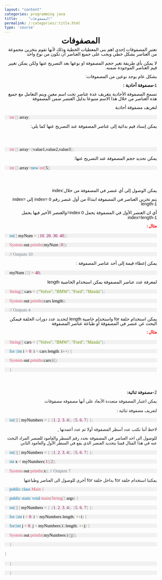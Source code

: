 ```yaml
---
layout: "content"
categories: programming java
title:     "المصفوفات"
permalink: /:categories/:title.html
type: 'course'
---
```


<p dir="rtl" align="center" style="margin-bottom: 0.11in; line-height: 108%">
<font face="Arial"><span lang="ar-SA"><font color="#0d0d0d"><font size="5" style="font-size: 20pt"><span lang="ar-SY"><b>المصفوفات
</b></span></font></font></span></font>
</p>
<p dir="rtl" align="right" style="margin-bottom: 0.11in; line-height: 108%">
<font face="Arial"><span lang="ar-SA"><font color="#0d0d0d"><font size="3" style="font-size: 11pt"><span lang="ar-SY">تعتبر
المصفوفات إحدى اهم بنى المعطيات الخطية
وذلك لأنها تقوم بتخزين مجموعة من العناصر
بشكل خطي ويجب على جميع العناصر أن تكون
من نوع واحد </span></font></font></span></font>
</p>

<p dir="rtl" align="right" style="margin-bottom: 0.11in; line-height: 108%">
<font face="Arial"><span lang="ar-SA"><font color="#0d0d0d"><font size="3" style="font-size: 11pt"><span lang="ar-SY">لا
يمكن بأي طريقة تغير حجم المصفوفة او
نوعها بعد التصريح عنها ولكن يمكن تغيير
قيم العناصر الموجودة ضمنه. </span></font></font></span></font></p>

<p dir="rtl" align="right" style="margin-bottom: 0.11in; line-height: 108%">
<font face="Arial"><span lang="ar-SA"><font color="#0d0d0d"><font size="3" style="font-size: 11pt"><span lang="ar-SY"> بشكل عام يوجد نوعين من المصفوفات: </span></font></font></span></font></p>

<p dir="rtl" align="right" style="margin-bottom: 0.11in; line-height: 108%">
<font color="#0d0d0d"><font face="Arial, serif"><font size="3" style="font-size: 11pt">1</font></font></font><font color="#0d0d0d"><font face="Arial, serif"><font size="3" style="font-size: 11pt"><b>-</b></font></font><font face="Arial"><span lang="ar-SA"><font size="3" style="font-size: 11pt"><span lang="ar-SY"><b>مصفوفة
أحادية </b></span></font></span></font><font face="Arial, serif"><font size="3" style="font-size: 11pt"><b>:
</b></font></font></font>
</p>
<p dir="rtl" align="right" style="margin-bottom: 0.11in; line-height: 108%">
<font face="Arial"><span lang="ar-SA"><font color="#0d0d0d"><font size="3" style="font-size: 11pt"><span lang="ar-SY">تسمح
المصفوفة الأحادية بتعريف عدة عناصر تحت
اسم معين ويتم التعامل مع جميع هذه العناصر
من خلال هذا الاسم متبوعا بدليل العنصر
ضمن المصفوفة</span></font></font></span></font></p>
<p dir="rtl" align="right" style="margin-bottom: 0.11in; line-height: 108%">
<font face="Arial"><span lang="ar-SA"><font color="#0d0d0d"><font size="3" style="font-size: 11pt"><span lang="ar-SY">لتعريف
مصفوفة أحادية</span></font></font><font color="#000000"><span style="background: #e7e9eb"><font size="4" style="font-size: 14pt"><span lang="ar-SY"><b>
</b></span></font></span></font></span></font>
</p>

<div class="code-box">
<p style="margin-top: 0.17in; margin-bottom: 0.17in; border-top: none; border-bottom: none; border-right: none; padding-top: 0in; padding-bottom: 0in; padding-left: 0.17in; padding-right: 0in; line-height: 100%; background: #f1f1f1">
<font face="Courier New, serif"><font size="2" style="font-size: 10pt"><font color="#dd4a68"><font face="Consolas, serif"><font size="3" style="font-size: 11pt">int</font></font></font><font color="#999999"><font face="Consolas, serif"><font size="3" style="font-size: 11pt">
[] </font></font></font><font face="Courier New, serif"><font size="2" style="font-size: 10pt"><font color="#000000"><font face="Consolas, serif"><font size="3" style="font-size: 11pt">array</font></font></font></font></font><font color="#999999"><font face="Consolas, serif"><font size="3" style="font-size: 11pt">;</font></font></font></font></font></p>
</div>

<p dir="rtl" align="right" style="margin-bottom: 0.11in; line-height: 108%">
<font face="Arial"><span lang="ar-SA"><font color="#0d0d0d"><font size="3" style="font-size: 11pt"><span lang="ar-SY"> يمكن إسناد قيم بدائية إلى عناصر المصفوفة عند التصريح عنها كما يلي: </span></font></font></span></font></p>

<p dir="rtl" align="right" style="margin-bottom: 0.11in; line-height: 108%">
<br/>
<br/>
</p>

<div class="code-box">
<p style="margin-top: 0.17in; margin-bottom: 0.17in; border-top: none; border-bottom: none; border-right: none; padding-top: 0in; padding-bottom: 0in; padding-left: 0.17in; padding-right: 0in; line-height: 100%; background: #f1f1f1">
<font face="Courier New, serif"><font size="2" style="font-size: 10pt"><font color="#dd4a68"><font face="Consolas, serif"><font size="3" style="font-size: 11pt">int</font></font></font><font color="#999999"><font face="Consolas, serif"><font size="3" style="font-size: 11pt">
[] </font></font></font><font face="Courier New, serif"><font size="2" style="font-size: 10pt"><font color="#000000"><font face="Consolas, serif"><font size="3" style="font-size: 11pt">array</font></font></font></font></font><font color="#999999"><font face="Consolas, serif"><font size="3" style="font-size: 11pt">={</font></font></font><font color="#000000"><font face="Consolas, serif"><font size="3" style="font-size: 11pt">value1,value2,value3</font></font></font><font color="#999999"><font face="Consolas, serif"><font size="3" style="font-size: 11pt">};</font></font></font></font></font></p>
</div>

<p dir="rtl" align="right" style="margin-bottom: 0.11in; line-height: 108%">
<font face="Arial"><span lang="ar-SA"><font color="#0d0d0d"><font size="3" style="font-size: 11pt"><span lang="ar-SY"> يمكن تحديد حجم المصفوفة عند التصريح عنها: </span></font></font></span></font></p>

<div class="code-box">
<p style="margin-top: 0.17in; margin-bottom: 0.17in; border-top: none; border-bottom: none; border-right: none; padding-top: 0in; padding-bottom: 0in; padding-left: 0.17in; padding-right: 0in; line-height: 100%; background: #f1f1f1">
<font face="Courier New, serif"><font size="2" style="font-size: 10pt"><font color="#dd4a68"><font face="Consolas, serif"><font size="3" style="font-size: 11pt">int</font></font></font><font color="#999999"><font face="Consolas, serif"><font size="3" style="font-size: 11pt">
[] </font></font></font><font face="Courier New, serif"><font size="2" style="font-size: 10pt"><font color="#000000"><font face="Consolas, serif"><font size="3" style="font-size: 11pt">array</font></font></font></font></font><font color="#999999"><font face="Consolas, serif"><font size="3" style="font-size: 11pt">=</font></font></font><font color="#0077aa"><font face="Consolas, serif"><font size="3" style="font-size: 11pt">new</font></font></font><font color="#999999"><font face="Consolas, serif"><font size="3" style="font-size: 11pt">
</font></font></font><font color="#dd4a68"><font face="Consolas, serif"><font size="3" style="font-size: 11pt">int</font></font></font><font color="#999999"><font face="Consolas, serif"><font size="3" style="font-size: 11pt">[</font></font></font><font color="#000000"><font face="Consolas, serif"><font size="3" style="font-size: 11pt">5</font></font></font><font color="#999999"><font face="Consolas, serif"><font size="3" style="font-size: 11pt">];</font></font></font></font></font></p>
</div>

<p dir="rtl" align="right" style="margin-bottom: 0.11in; line-height: 108%">
<br/>
<br/>
</p>

<p dir="rtl" align="right" style="margin-bottom: 0.11in; line-height: 108%">
<font face="Arial"><span lang="ar-SA"><font color="#0d0d0d"><font size="3" style="font-size: 11pt"><span lang="ar-SY">يمكن
الوصول إلى أي عنصر في المصفوفة من خلال</span></font></font><font color="#000000"><span style="background: #e7e9eb"><font size="3" style="font-size: 11pt"><span lang="ar-SY">
</span></font></span></font></span></font><font color="#0d0d0d"><font face="Arial, serif"><font size="3" style="font-size: 11pt">index</font></font></font></p>

<p dir="rtl" align="right" style="margin-bottom: 0.11in; line-height: 108%">
<font face="Arial"><span lang="ar-SA"><font color="#0d0d0d"><font size="3" style="font-size: 11pt"><span lang="ar-SY"> يتم تخزين العناصر في المصفوفة ابتداءً من أول عنصر رقم index= 0 إلى index= length-1 </span></font></font></span></font></p>

<p dir="rtl" align="right" style="margin-bottom: 0.11in; line-height: 108%">
<font face="Arial"><span lang="ar-SA"><font color="#0d0d0d"><font size="3" style="font-size: 11pt"><span lang="ar-SY"> أي ان العنصر الأول في المصفوفة يحمل 0  index=والعنصر الأخير فيها يحمل index=length-1 </span></font></font></span></font></p>

<p dir="rtl" align="right" style="margin-bottom: 0.11in; line-height: 108%">
<font face="Courier New"><font color="#ff0000"><font size="3" style="font-size: 11pt"><b> مثال:
</b></font></font></font></p>

<div class="code-box">
<p style="margin-top: 0.17in; margin-bottom: 0.17in; border-top: none; border-bottom: none; border-right: none; padding-top: 0in; padding-bottom: 0in; padding-left: 0.17in; padding-right: 0in; line-height: 100%; background: #f1f1f1">
<font face="Courier New, serif"><font size="2" style="font-size: 10pt"><font color="#0077aa"><font face="Consolas, serif"><font size="3" style="font-size: 11pt">int</font></font></font><font color="#999999"><font face="Consolas, serif"><font size="3" style="font-size: 11pt">[]</font></font></font><font face="Courier New, serif"><font size="2" style="font-size: 10pt"><font color="#000000"><font face="Consolas, serif"><font size="3" style="font-size: 11pt">
myNum </font></font></font></font></font><font color="#9a6e3a"><font face="Consolas, serif"><font size="3" style="font-size: 11pt">=</font></font></font><font face="Courier New, serif"><font size="2" style="font-size: 10pt"><font color="#000000"><font face="Consolas, serif"><font size="3" style="font-size: 11pt">
</font></font></font></font></font><font color="#999999"><font face="Consolas, serif"><font size="3" style="font-size: 11pt">{</font></font></font><font color="#990055"><font face="Consolas, serif"><font size="3" style="font-size: 11pt">10</font></font></font><font color="#999999"><font face="Consolas, serif"><font size="3" style="font-size: 11pt">,</font></font></font><font face="Courier New, serif"><font size="2" style="font-size: 10pt"><font color="#000000"><font face="Consolas, serif"><font size="3" style="font-size: 11pt">
</font></font></font></font></font><font color="#990055"><font face="Consolas, serif"><font size="3" style="font-size: 11pt">20</font></font></font><font color="#999999"><font face="Consolas, serif"><font size="3" style="font-size: 11pt">,</font></font></font><font face="Courier New, serif"><font size="2" style="font-size: 10pt"><font color="#000000"><font face="Consolas, serif"><font size="3" style="font-size: 11pt">
</font></font></font></font></font><font color="#990055"><font face="Consolas, serif"><font size="3" style="font-size: 11pt">30</font></font></font><font color="#999999"><font face="Consolas, serif"><font size="3" style="font-size: 11pt">,</font></font></font><font face="Courier New, serif"><font size="2" style="font-size: 10pt"><font color="#000000"><font face="Consolas, serif"><font size="3" style="font-size: 11pt">
</font></font></font></font></font><font color="#990055"><font face="Consolas, serif"><font size="3" style="font-size: 11pt">40</font></font></font><font color="#999999"><font face="Consolas, serif"><font size="3" style="font-size: 11pt">};</font></font></font></font></font></p>
<p style="margin-top: 0.17in; margin-bottom: 0.17in; border-top: none; border-bottom: none; border-right: none; padding-top: 0in; padding-bottom: 0in; padding-left: 0.17in; padding-right: 0in; line-height: 100%; background: #f1f1f1">
<font face="Courier New, serif"><font size="2" style="font-size: 10pt"><font color="#dd4a68"><font face="Consolas, serif"><font size="3" style="font-size: 11pt">System</font></font></font><font color="#999999"><font face="Consolas, serif"><font size="3" style="font-size: 11pt">.</font></font></font><font face="Courier New, serif"><font size="2" style="font-size: 10pt"><font color="#000000"><font face="Consolas, serif"><font size="3" style="font-size: 11pt">out</font></font></font></font></font><font color="#999999"><font face="Consolas, serif"><font size="3" style="font-size: 11pt">.</font></font></font><font color="#dd4a68"><font face="Consolas, serif"><font size="3" style="font-size: 11pt">println</font></font></font><font color="#999999"><font face="Consolas, serif"><font size="3" style="font-size: 11pt">(</font></font></font><font face="Courier New, serif"><font size="2" style="font-size: 10pt"><font color="#000000"><font face="Consolas, serif"><font size="3" style="font-size: 11pt">myNum
</font></font></font></font></font><font color="#999999"><font face="Consolas, serif"><font size="3" style="font-size: 11pt">[</font></font></font><font color="#990055"><font face="Consolas, serif"><font size="3" style="font-size: 11pt">0</font></font></font><font color="#999999"><font face="Consolas, serif"><font size="3" style="font-size: 11pt">]);</font></font></font></font></font></p>
<p style="margin-top: 0.17in; margin-bottom: 0.17in; border-top: none; border-bottom: none; border-right: none; padding-top: 0in; padding-bottom: 0in; padding-left: 0.17in; padding-right: 0in; line-height: 100%; background: #f1f1f1">
<font face="Courier New, serif"><font size="2" style="font-size: 10pt"><font color="#708090"><font face="Consolas, serif"><font size="3" style="font-size: 11pt">//
Outputs 10</font></font></font></font></font></p>
</div>

<p dir="rtl" align="right" style="margin-bottom: 0.11in; line-height: 108%">
<font face="Arial"><span lang="ar-SA"><font color="#0d0d0d"><font size="3" style="font-size: 11pt"><span lang="ar-SY"> يمكن إعطاء قيمة إلى أحد عناصر المصفوفة : </span></font></font></span></font></p>

<div class="code-box">
<p style="margin-top: 0.17in; margin-bottom: 0.17in; border-top: none; border-bottom: none; border-right: none; padding-top: 0in; padding-bottom: 0in; padding-left: 0.17in; padding-right: 0in; line-height: 100%; background: #f1f1f1">
<font color="#000000"> <font face="Courier New, serif"><font size="2" style="font-size: 10pt"><font face="Courier New, serif"><font size="2" style="font-size: 10pt"><font face="Consolas, serif"><font size="3" style="font-size: 11pt">myNum
</font></font></font></font></font><font color="#999999"><font face="Consolas, serif"><font size="3" style="font-size: 11pt">[2]</font></font></font><font face="Courier New, serif"><font size="2" style="font-size: 10pt"><font color="#000000"><font face="Consolas, serif"><font size="3" style="font-size: 11pt">
</font></font></font></font></font><font color="#9a6e3a"><font face="Consolas, serif"><font size="3" style="font-size: 11pt">=</font></font></font><font face="Courier New, serif"><font size="2" style="font-size: 10pt"><font color="#000000"><font face="Consolas, serif"><font size="3" style="font-size: 11pt">
 </font></font></font></font></font><font color="#990055"><font face="Consolas, serif"><font size="3" style="font-size: 11pt">40;</font></font></font></font></font></p>
 </div>

<p dir="rtl" align="right" style="margin-bottom: 0.11in; line-height: 108%">
<font face="Arial"><span lang="ar-SA"><font color="#0d0d0d"><font size="3" style="font-size: 11pt"><span lang="ar-SY"> لمعرفة عدد عناصر المصفوفة يمكن استخدام الخاصية length </span></font></font></span></font></p>

<div class="code-box">
<p style="margin-top: 0.17in; margin-bottom: 0.17in; border-top: none; border-bottom: none; border-right: none; padding-top: 0in; padding-bottom: 0in; padding-left: 0.17in; padding-right: 0in; line-height: 100%; background: #f1f1f1">
<font face="Courier New, serif"><font size="2" style="font-size: 10pt"><font color="#dd4a68"><font face="Consolas, serif"><font size="3" style="font-size: 11pt">String</font></font></font><font color="#999999"><font face="Consolas, serif"><font size="3" style="font-size: 11pt">[]</font></font></font><font face="Courier New, serif"><font size="2" style="font-size: 10pt"><font color="#000000"><font face="Consolas, serif"><font size="3" style="font-size: 11pt">
cars </font></font></font></font></font><font color="#9a6e3a"><font face="Consolas, serif"><font size="3" style="font-size: 11pt">=</font></font></font><font face="Courier New, serif"><font size="2" style="font-size: 10pt"><font color="#000000"><font face="Consolas, serif"><font size="3" style="font-size: 11pt">
</font></font></font></font></font><font color="#999999"><font face="Consolas, serif"><font size="3" style="font-size: 11pt">{</font></font></font><font color="#669900"><font face="Consolas, serif"><font size="3" style="font-size: 11pt">&quot;Volvo&quot;</font></font></font><font color="#999999"><font face="Consolas, serif"><font size="3" style="font-size: 11pt">,</font></font></font><font face="Courier New, serif"><font size="2" style="font-size: 10pt"><font color="#000000"><font face="Consolas, serif"><font size="3" style="font-size: 11pt">
</font></font></font></font></font><font color="#669900"><font face="Consolas, serif"><font size="3" style="font-size: 11pt">&quot;BMW&quot;</font></font></font><font color="#999999"><font face="Consolas, serif"><font size="3" style="font-size: 11pt">,</font></font></font><font face="Courier New, serif"><font size="2" style="font-size: 10pt"><font color="#000000"><font face="Consolas, serif"><font size="3" style="font-size: 11pt">
</font></font></font></font></font><font color="#669900"><font face="Consolas, serif"><font size="3" style="font-size: 11pt">&quot;Ford&quot;</font></font></font><font color="#999999"><font face="Consolas, serif"><font size="3" style="font-size: 11pt">,</font></font></font><font face="Courier New, serif"><font size="2" style="font-size: 10pt"><font color="#000000"><font face="Consolas, serif"><font size="3" style="font-size: 11pt">
</font></font></font></font></font><font color="#669900"><font face="Consolas, serif"><font size="3" style="font-size: 11pt">&quot;Mazda&quot;</font></font></font><font color="#999999"><font face="Consolas, serif"><font size="3" style="font-size: 11pt">};</font></font></font></font></font></p>
<p style="margin-top: 0.17in; margin-bottom: 0.17in; border-top: none; border-bottom: none; border-right: none; padding-top: 0in; padding-bottom: 0in; padding-left: 0.17in; padding-right: 0in; line-height: 100%; background: #f1f1f1">
<font face="Courier New, serif"><font size="2" style="font-size: 10pt"><font color="#dd4a68"><font face="Consolas, serif"><font size="3" style="font-size: 11pt">System</font></font></font><font color="#999999"><font face="Consolas, serif"><font size="3" style="font-size: 11pt">.</font></font></font><font face="Courier New, serif"><font size="2" style="font-size: 10pt"><font color="#000000"><font face="Consolas, serif"><font size="3" style="font-size: 11pt">out</font></font></font></font></font><font color="#999999"><font face="Consolas, serif"><font size="3" style="font-size: 11pt">.</font></font></font><font color="#dd4a68"><font face="Consolas, serif"><font size="3" style="font-size: 11pt">println</font></font></font><font color="#999999"><font face="Consolas, serif"><font size="3" style="font-size: 11pt">(</font></font></font><font face="Courier New, serif"><font size="2" style="font-size: 10pt"><font color="#000000"><font face="Consolas, serif"><font size="3" style="font-size: 11pt">cars</font></font></font></font></font><font color="#999999"><font face="Consolas, serif"><font size="3" style="font-size: 11pt">.</font></font></font><font face="Courier New, serif"><font size="2" style="font-size: 10pt"><font color="#000000"><font face="Consolas, serif"><font size="3" style="font-size: 11pt">length</font></font></font></font></font><font color="#999999"><font face="Consolas, serif"><font size="3" style="font-size: 11pt">);</font></font></font></font></font></p>
<p style="margin-top: 0.17in; margin-bottom: 0.17in; border-top: none; border-bottom: none; border-right: none; padding-top: 0in; padding-bottom: 0in; padding-left: 0.17in; padding-right: 0in; line-height: 100%; background: #f1f1f1">
<font face="Courier New, serif"><font size="2" style="font-size: 10pt"><font color="#708090"><font face="Consolas, serif"><font size="3" style="font-size: 11pt">//
Outputs 4</font></font></font></font></font></p>
</div>

<p dir="rtl" align="right" style="margin-bottom: 0.11in; line-height: 108%">
<font face="Arial"><span lang="ar-SA"><font color="#0d0d0d"><font size="3" style="font-size: 11pt"><span lang="ar-SY"> يمكن استخدام حلقة for  واستخدام خاصية length لتحديد عدد دورات الحلقة فيمكن البحث عن عنصر في المصفوفة أو طباعة عناصر المصفوفة  </span></font></font></span></font></p>

<p dir="rtl" align="right" style="margin-bottom: 0.11in; line-height: 108%">
<font face="Courier New"><font color="#ff0000"><font size="3" style="font-size: 11pt"><b> مثال:
</b></font></font></font></p>

<div class="code-box">
<p style="margin-top: 0.17in; margin-bottom: 0.17in; border-top: none; border-bottom: none; border-right: none; padding-top: 0in; padding-bottom: 0in; padding-left: 0.17in; padding-right: 0in; line-height: 100%; background: #f1f1f1">
<font color="#dd4a68"><font face="Consolas, serif"><font size="3" style="font-size: 11pt">String</font></font></font><font color="#999999"><font face="Consolas, serif"><font size="3" style="font-size: 11pt">[]</font></font></font><font color="#000000"><font face="Consolas, serif"><font size="3" style="font-size: 11pt">
cars </font></font></font><font color="#9a6e3a"><font face="Consolas, serif"><font size="3" style="font-size: 11pt">=</font></font></font><font color="#000000"><font face="Consolas, serif"><font size="3" style="font-size: 11pt">
</font></font></font><font color="#999999"><font face="Consolas, serif"><font size="3" style="font-size: 11pt">{</font></font></font><font color="#669900"><font face="Consolas, serif"><font size="3" style="font-size: 11pt">&quot;Volvo&quot;</font></font></font><font color="#999999"><font face="Consolas, serif"><font size="3" style="font-size: 11pt">,</font></font></font><font color="#000000"><font face="Consolas, serif"><font size="3" style="font-size: 11pt">
</font></font></font><font color="#669900"><font face="Consolas, serif"><font size="3" style="font-size: 11pt">&quot;BMW&quot;</font></font></font><font color="#999999"><font face="Consolas, serif"><font size="3" style="font-size: 11pt">,</font></font></font><font color="#000000"><font face="Consolas, serif"><font size="3" style="font-size: 11pt">
</font></font></font><font color="#669900"><font face="Consolas, serif"><font size="3" style="font-size: 11pt">&quot;Ford&quot;</font></font></font><font color="#999999"><font face="Consolas, serif"><font size="3" style="font-size: 11pt">,</font></font></font><font color="#000000"><font face="Consolas, serif"><font size="3" style="font-size: 11pt">
</font></font></font><font color="#669900"><font face="Consolas, serif"><font size="3" style="font-size: 11pt">&quot;Mazda&quot;</font></font></font><font color="#999999"><font face="Consolas, serif"><font size="3" style="font-size: 11pt">};</font></font></font></p>
<p style="margin-top: 0.17in; margin-bottom: 0.17in; border-top: none; border-bottom: none; border-right: none; padding-top: 0in; padding-bottom: 0in; padding-left: 0.17in; padding-right: 0in; line-height: 100%; background: #f1f1f1">
<font color="#0077aa"><font face="Consolas, serif"><font size="3" style="font-size: 11pt">for</font></font></font><font color="#000000"><font face="Consolas, serif"><font size="3" style="font-size: 11pt">
</font></font></font><font color="#999999"><font face="Consolas, serif"><font size="3" style="font-size: 11pt">(</font></font></font><font color="#0077aa"><font face="Consolas, serif"><font size="3" style="font-size: 11pt">int</font></font></font><font color="#000000"><font face="Consolas, serif"><font size="3" style="font-size: 11pt">
i </font></font></font><font color="#9a6e3a"><font face="Consolas, serif"><font size="3" style="font-size: 11pt">=</font></font></font><font color="#000000"><font face="Consolas, serif"><font size="3" style="font-size: 11pt">
</font></font></font><font color="#990055"><font face="Consolas, serif"><font size="3" style="font-size: 11pt">0</font></font></font><font color="#999999"><font face="Consolas, serif"><font size="3" style="font-size: 11pt">;</font></font></font><font color="#000000"><font face="Consolas, serif"><font size="3" style="font-size: 11pt">
i </font></font></font><font color="#9a6e3a"><font face="Consolas, serif"><font size="3" style="font-size: 11pt">&lt;</font></font></font><font color="#000000"><font face="Consolas, serif"><font size="3" style="font-size: 11pt">
cars</font></font></font><font color="#999999"><font face="Consolas, serif"><font size="3" style="font-size: 11pt">.</font></font></font><font color="#000000"><font face="Consolas, serif"><font size="3" style="font-size: 11pt">length</font></font></font><font color="#999999"><font face="Consolas, serif"><font size="3" style="font-size: 11pt">;</font></font></font><font color="#000000"><font face="Consolas, serif"><font size="3" style="font-size: 11pt">
i</font></font></font><font color="#9a6e3a"><font face="Consolas, serif"><font size="3" style="font-size: 11pt">++</font></font></font><font color="#999999"><font face="Consolas, serif"><font size="3" style="font-size: 11pt">)</font></font></font><font color="#000000"><font face="Consolas, serif"><font size="3" style="font-size: 11pt">
</font></font></font><font color="#999999"><font face="Consolas, serif"><font size="3" style="font-size: 11pt">{</font></font></font></p>
<p style="margin-top: 0.17in; margin-bottom: 0.17in; border-top: none; border-bottom: none; border-right: none; padding-top: 0in; padding-bottom: 0in; padding-left: 0.17in; padding-right: 0in; line-height: 100%; background: #f1f1f1">
<font color="#000000">  </font><font color="#dd4a68"><font face="Consolas, serif"><font size="3" style="font-size: 11pt">System</font></font></font><font color="#999999"><font face="Consolas, serif"><font size="3" style="font-size: 11pt">.</font></font></font><font color="#000000"><font face="Consolas, serif"><font size="3" style="font-size: 11pt">out</font></font></font><font color="#999999"><font face="Consolas, serif"><font size="3" style="font-size: 11pt">.</font></font></font><font color="#dd4a68"><font face="Consolas, serif"><font size="3" style="font-size: 11pt">println</font></font></font><font color="#999999"><font face="Consolas, serif"><font size="3" style="font-size: 11pt">(</font></font></font><font color="#000000"><font face="Consolas, serif"><font size="3" style="font-size: 11pt">cars</font></font></font><font color="#999999"><font face="Consolas, serif"><font size="3" style="font-size: 11pt">[</font></font></font><font color="#000000"><font face="Consolas, serif"><font size="3" style="font-size: 11pt">i</font></font></font><font color="#999999"><font face="Consolas, serif"><font size="3" style="font-size: 11pt">]);</font></font></font></p>
<p style="margin-top: 0.17in; margin-bottom: 0.17in; border-top: none; border-bottom: none; border-right: none; padding-top: 0in; padding-bottom: 0in; padding-left: 0.17in; padding-right: 0in; line-height: 100%; background: #f1f1f1">
<font color="#999999"><font face="Consolas, serif"><font size="3" style="font-size: 11pt">}</font></font></font></p>
</div>

<p dir="rtl" align="right" style="margin-bottom: 0.11in; line-height: 108%">
<br/>
<br/>
</p>

<p dir="rtl" align="right" style="margin-bottom: 0.11in; line-height: 108%">
2<b>-</b><font face="Arial"><span lang="ar-SA"><b>مصفوفة
ثنائية</b></span></font><b>:</b> 
</p>
<p dir="rtl" align="right" style="margin-bottom: 0.11in; line-height: 108%">
<font face="Arial"><span lang="ar-SA">يمكن اعتبار المصفوفة
متعددة الأبعاد على أنها مصفوفة مصفوفات
</span></font>
</p>
<p dir="rtl" align="right" style="margin-bottom: 0.11in; line-height: 108%">
<font face="Arial"><span lang="ar-SA"><span lang="ar-SY">لتعريف
مصفوفة ثنائية </span></span></font>:</p>


<div class="code-box">
<p style="margin-top: 0.17in; margin-bottom: 0.17in; border-top: none; border-bottom: none; border-right: none; padding-top: 0in; padding-bottom: 0in; padding-left: 0.17in; padding-right: 0in; line-height: 100%; background: #f1f1f1">
<font color="#0077aa"><font face="Consolas, serif"><font size="3" style="font-size: 11pt">int</font></font></font><font color="#999999"><font face="Consolas, serif"><font size="3" style="font-size: 11pt">[][]</font></font></font><font color="#000000"><font face="Consolas, serif"><font size="3" style="font-size: 11pt">
myNumbers </font></font></font><font color="#9a6e3a"><font face="Consolas, serif"><font size="3" style="font-size: 11pt">=</font></font></font><font color="#000000"><font face="Consolas, serif"><font size="3" style="font-size: 11pt">
</font></font></font><font color="#999999"><font face="Consolas, serif"><font size="3" style="font-size: 11pt">{</font></font></font><font color="#000000"><font face="Consolas, serif"><font size="3" style="font-size: 11pt">
</font></font></font><font color="#999999"><font face="Consolas, serif"><font size="3" style="font-size: 11pt">{</font></font></font><font color="#990055"><font face="Consolas, serif"><font size="3" style="font-size: 11pt">1</font></font></font><font color="#999999"><font face="Consolas, serif"><font size="3" style="font-size: 11pt">,</font></font></font><font color="#000000"><font face="Consolas, serif"><font size="3" style="font-size: 11pt">
</font></font></font><font color="#990055"><font face="Consolas, serif"><font size="3" style="font-size: 11pt">2</font></font></font><font color="#999999"><font face="Consolas, serif"><font size="3" style="font-size: 11pt">,</font></font></font><font color="#000000"><font face="Consolas, serif"><font size="3" style="font-size: 11pt">
</font></font></font><font color="#990055"><font face="Consolas, serif"><font size="3" style="font-size: 11pt">3</font></font></font><font color="#999999"><font face="Consolas, serif"><font size="3" style="font-size: 11pt">,</font></font></font><font color="#000000"><font face="Consolas, serif"><font size="3" style="font-size: 11pt">
</font></font></font><font color="#990055"><font face="Consolas, serif"><font size="3" style="font-size: 11pt">4</font></font></font><font color="#999999"><font face="Consolas, serif"><font size="3" style="font-size: 11pt">},</font></font></font><font color="#000000"><font face="Consolas, serif"><font size="3" style="font-size: 11pt">
</font></font></font><font color="#999999"><font face="Consolas, serif"><font size="3" style="font-size: 11pt">{</font></font></font><font color="#990055"><font face="Consolas, serif"><font size="3" style="font-size: 11pt">5</font></font></font><font color="#999999"><font face="Consolas, serif"><font size="3" style="font-size: 11pt">,</font></font></font><font color="#000000"><font face="Consolas, serif"><font size="3" style="font-size: 11pt">
</font></font></font><font color="#990055"><font face="Consolas, serif"><font size="3" style="font-size: 11pt">6</font></font></font><font color="#999999"><font face="Consolas, serif"><font size="3" style="font-size: 11pt">,</font></font></font><font color="#000000"><font face="Consolas, serif"><font size="3" style="font-size: 11pt">
</font></font></font><font color="#990055"><font face="Consolas, serif"><font size="3" style="font-size: 11pt">7</font></font></font><font color="#999999"><font face="Consolas, serif"><font size="3" style="font-size: 11pt">}</font></font></font><font color="#000000"><font face="Consolas, serif"><font size="3" style="font-size: 11pt">
</font></font></font><font color="#999999"><font face="Consolas, serif"><font size="3" style="font-size: 11pt">};</font></font></font></p>
</div>

<p dir="rtl" align="right" style="margin-bottom: 0.11in; line-height: 108%">
<font face="Arial"><span lang="ar-SA"><span lang="ar-SY">لاحظ
أننا نكتب عدد أسطر المصفوفة أولا ثم عدد
أعمدتها </span></span></font>,</p>
<p dir="rtl" align="right" style="margin-bottom: 0.11in; line-height: 108%">
<font face="Arial"><span lang="ar-SA"><span lang="ar-SY">للوصول
الى احد العناصر في المصفوفة نحدد رقم
السطر والعامود للعنصر المراد البحث عنه
في هذا المثال قمنا بتحديد  العنصر الذي
يقع في السطر الأول والعامود الثاني</span></span></font></p>


<div class="code-box">
<p style="margin-top: 0.17in; margin-bottom: 0.17in; border-top: none; border-bottom: none; border-right: none; padding-top: 0in; padding-bottom: 0in; padding-left: 0.17in; padding-right: 0in; line-height: 100%; background: #f1f1f1">
<font color="#0077aa"><font face="Consolas, serif"><font size="3" style="font-size: 11pt">int</font></font></font><font color="#999999"><font face="Consolas, serif"><font size="3" style="font-size: 11pt">[][]</font></font></font><font color="#000000"><font face="Consolas, serif"><font size="3" style="font-size: 11pt">
myNumbers </font></font></font><font color="#9a6e3a"><font face="Consolas, serif"><font size="3" style="font-size: 11pt">=</font></font></font><font color="#000000"><font face="Consolas, serif"><font size="3" style="font-size: 11pt">
</font></font></font><font color="#999999"><font face="Consolas, serif"><font size="3" style="font-size: 11pt">{</font></font></font><font color="#000000"><font face="Consolas, serif"><font size="3" style="font-size: 11pt">
</font></font></font><font color="#999999"><font face="Consolas, serif"><font size="3" style="font-size: 11pt">{</font></font></font><font color="#990055"><font face="Consolas, serif"><font size="3" style="font-size: 11pt">1</font></font></font><font color="#999999"><font face="Consolas, serif"><font size="3" style="font-size: 11pt">,</font></font></font><font color="#000000"><font face="Consolas, serif"><font size="3" style="font-size: 11pt">
</font></font></font><font color="#990055"><font face="Consolas, serif"><font size="3" style="font-size: 11pt">2</font></font></font><font color="#999999"><font face="Consolas, serif"><font size="3" style="font-size: 11pt">,</font></font></font><font color="#000000"><font face="Consolas, serif"><font size="3" style="font-size: 11pt">
</font></font></font><font color="#990055"><font face="Consolas, serif"><font size="3" style="font-size: 11pt">3</font></font></font><font color="#999999"><font face="Consolas, serif"><font size="3" style="font-size: 11pt">,</font></font></font><font color="#000000"><font face="Consolas, serif"><font size="3" style="font-size: 11pt">
</font></font></font><font color="#990055"><font face="Consolas, serif"><font size="3" style="font-size: 11pt">4</font></font></font><font color="#999999"><font face="Consolas, serif"><font size="3" style="font-size: 11pt">},</font></font></font><font color="#000000"><font face="Consolas, serif"><font size="3" style="font-size: 11pt">
</font></font></font><font color="#999999"><font face="Consolas, serif"><font size="3" style="font-size: 11pt">{</font></font></font><font color="#990055"><font face="Consolas, serif"><font size="3" style="font-size: 11pt">5</font></font></font><font color="#999999"><font face="Consolas, serif"><font size="3" style="font-size: 11pt">,</font></font></font><font color="#000000"><font face="Consolas, serif"><font size="3" style="font-size: 11pt">
</font></font></font><font color="#990055"><font face="Consolas, serif"><font size="3" style="font-size: 11pt">6</font></font></font><font color="#999999"><font face="Consolas, serif"><font size="3" style="font-size: 11pt">,</font></font></font><font color="#000000"><font face="Consolas, serif"><font size="3" style="font-size: 11pt">
</font></font></font><font color="#990055"><font face="Consolas, serif"><font size="3" style="font-size: 11pt">7</font></font></font><font color="#999999"><font face="Consolas, serif"><font size="3" style="font-size: 11pt">}</font></font></font><font color="#000000"><font face="Consolas, serif"><font size="3" style="font-size: 11pt">
</font></font></font><font color="#999999"><font face="Consolas, serif"><font size="3" style="font-size: 11pt">};</font></font></font></p>
<p style="margin-top: 0.17in; margin-bottom: 0.17in; border-top: none; border-bottom: none; border-right: none; padding-top: 0in; padding-bottom: 0in; padding-left: 0.17in; padding-right: 0in; line-height: 100%; background: #f1f1f1">
<font color="#0077aa"><font face="Consolas, serif"><font size="3" style="font-size: 11pt">int</font></font></font><font color="#000000"><font face="Consolas, serif"><font size="3" style="font-size: 11pt">
x </font></font></font><font color="#9a6e3a"><font face="Consolas, serif"><font size="3" style="font-size: 11pt">=</font></font></font><font color="#000000"><font face="Consolas, serif"><font size="3" style="font-size: 11pt">
myNumbers</font></font></font><font color="#999999"><font face="Consolas, serif"><font size="3" style="font-size: 11pt">[</font></font></font><font color="#990055"><font face="Consolas, serif"><font size="3" style="font-size: 11pt">1</font></font></font><font color="#999999"><font face="Consolas, serif"><font size="3" style="font-size: 11pt">][</font></font></font><font color="#990055"><font face="Consolas, serif"><font size="3" style="font-size: 11pt">2</font></font></font><font color="#999999"><font face="Consolas, serif"><font size="3" style="font-size: 11pt">];</font></font></font></p>
<p style="margin-top: 0.17in; margin-bottom: 0.17in; border-top: none; border-bottom: none; border-right: none; padding-top: 0in; padding-bottom: 0in; padding-left: 0.17in; padding-right: 0in; line-height: 100%; background: #f1f1f1">
<font color="#dd4a68"><font face="Consolas, serif"><font size="3" style="font-size: 11pt">System</font></font></font><font color="#999999"><font face="Consolas, serif"><font size="3" style="font-size: 11pt">.</font></font></font><font color="#000000"><font face="Consolas, serif"><font size="3" style="font-size: 11pt">out</font></font></font><font color="#999999"><font face="Consolas, serif"><font size="3" style="font-size: 11pt">.</font></font></font><font color="#dd4a68"><font face="Consolas, serif"><font size="3" style="font-size: 11pt">println</font></font></font><font color="#999999"><font face="Consolas, serif"><font size="3" style="font-size: 11pt">(</font></font></font><font color="#000000"><font face="Consolas, serif"><font size="3" style="font-size: 11pt">x</font></font></font><font color="#999999"><font face="Consolas, serif"><font size="3" style="font-size: 11pt">);</font></font></font><font color="#000000"><font face="Consolas, serif"><font size="3" style="font-size: 11pt">
</font></font></font><font color="#708090"><font face="Consolas, serif"><font size="3" style="font-size: 11pt">//
Outputs 7</font></font></font></p>
</div>


<p dir="rtl" align="right" style="margin-bottom: 0.11in; line-height: 108%">
<font face="Arial"><span lang="ar-SA"><span lang="ar-SY">يمكننا
استخدام حلقة </span></span></font>for  <font face="Arial"><span lang="ar-SA"><span lang="ar-SY">بداخل
حلقة </span></span></font>for  <font face="Arial"><span lang="ar-SA"><span lang="ar-SY">أخرى
للوصول الى العناصر وطباعتها </span></span></font>
</p>

<div class="code-box">
<p style="margin-bottom: 0.17in; border-top: none; border-bottom: none; border-right: none; padding-top: 0in; padding-bottom: 0in; padding-left: 0.17in; padding-right: 0in; line-height: 100%; background: #f1f1f1">
<font color="#0077aa"><font face="Consolas, serif"><font size="3" style="font-size: 11pt">public</font></font></font><font color="#000000"><font face="Consolas, serif"><font size="3" style="font-size: 11pt">
</font></font></font><font color="#0077aa"><font face="Consolas, serif"><font size="3" style="font-size: 11pt">class</font></font></font><font color="#000000"><font face="Consolas, serif"><font size="3" style="font-size: 11pt">
</font></font></font><font color="#dd4a68"><font face="Consolas, serif"><font size="3" style="font-size: 11pt">Main</font></font></font><font color="#000000"><font face="Consolas, serif"><font size="3" style="font-size: 11pt">
</font></font></font><font color="#999999"><font face="Consolas, serif"><font size="3" style="font-size: 11pt">{</font></font></font></p>
<p style="margin-top: 0.17in; margin-bottom: 0.17in; border-top: none; border-bottom: none; border-right: none; padding-top: 0in; padding-bottom: 0in; padding-left: 0.17in; padding-right: 0in; line-height: 100%; background: #f1f1f1">
<font color="#000000">  </font><font color="#0077aa"><font face="Consolas, serif"><font size="3" style="font-size: 11pt">public</font></font></font><font color="#000000"><font face="Consolas, serif"><font size="3" style="font-size: 11pt">
</font></font></font><font color="#0077aa"><font face="Consolas, serif"><font size="3" style="font-size: 11pt">static</font></font></font><font color="#000000"><font face="Consolas, serif"><font size="3" style="font-size: 11pt">
</font></font></font><font color="#0077aa"><font face="Consolas, serif"><font size="3" style="font-size: 11pt">void</font></font></font><font color="#000000"><font face="Consolas, serif"><font size="3" style="font-size: 11pt">
</font></font></font><font color="#dd4a68"><font face="Consolas, serif"><font size="3" style="font-size: 11pt">main</font></font></font><font color="#999999"><font face="Consolas, serif"><font size="3" style="font-size: 11pt">(</font></font></font><font color="#dd4a68"><font face="Consolas, serif"><font size="3" style="font-size: 11pt">String</font></font></font><font color="#999999"><font face="Consolas, serif"><font size="3" style="font-size: 11pt">[]</font></font></font><font color="#000000"><font face="Consolas, serif"><font size="3" style="font-size: 11pt">
args</font></font></font><font color="#999999"><font face="Consolas, serif"><font size="3" style="font-size: 11pt">)</font></font></font><font color="#000000"><font face="Consolas, serif"><font size="3" style="font-size: 11pt">
</font></font></font><font color="#999999"><font face="Consolas, serif"><font size="3" style="font-size: 11pt">{</font></font></font></p>
<p style="margin-top: 0.17in; margin-bottom: 0.17in; border-top: none; border-bottom: none; border-right: none; padding-top: 0in; padding-bottom: 0in; padding-left: 0.17in; padding-right: 0in; line-height: 100%; background: #f1f1f1">
<font color="#000000">    </font><font color="#0077aa"><font face="Consolas, serif"><font size="3" style="font-size: 11pt">int</font></font></font><font color="#999999"><font face="Consolas, serif"><font size="3" style="font-size: 11pt">[][]</font></font></font><font color="#000000"><font face="Consolas, serif"><font size="3" style="font-size: 11pt">
myNumbers </font></font></font><font color="#9a6e3a"><font face="Consolas, serif"><font size="3" style="font-size: 11pt">=</font></font></font><font color="#000000"><font face="Consolas, serif"><font size="3" style="font-size: 11pt">
</font></font></font><font color="#999999"><font face="Consolas, serif"><font size="3" style="font-size: 11pt">{</font></font></font><font color="#000000"><font face="Consolas, serif"><font size="3" style="font-size: 11pt">
</font></font></font><font color="#999999"><font face="Consolas, serif"><font size="3" style="font-size: 11pt">{</font></font></font><font color="#990055"><font face="Consolas, serif"><font size="3" style="font-size: 11pt">1</font></font></font><font color="#999999"><font face="Consolas, serif"><font size="3" style="font-size: 11pt">,</font></font></font><font color="#000000"><font face="Consolas, serif"><font size="3" style="font-size: 11pt">
</font></font></font><font color="#990055"><font face="Consolas, serif"><font size="3" style="font-size: 11pt">2</font></font></font><font color="#999999"><font face="Consolas, serif"><font size="3" style="font-size: 11pt">,</font></font></font><font color="#000000"><font face="Consolas, serif"><font size="3" style="font-size: 11pt">
</font></font></font><font color="#990055"><font face="Consolas, serif"><font size="3" style="font-size: 11pt">3</font></font></font><font color="#999999"><font face="Consolas, serif"><font size="3" style="font-size: 11pt">,</font></font></font><font color="#000000"><font face="Consolas, serif"><font size="3" style="font-size: 11pt">
</font></font></font><font color="#990055"><font face="Consolas, serif"><font size="3" style="font-size: 11pt">4</font></font></font><font color="#999999"><font face="Consolas, serif"><font size="3" style="font-size: 11pt">},</font></font></font><font color="#000000"><font face="Consolas, serif"><font size="3" style="font-size: 11pt">
</font></font></font><font color="#999999"><font face="Consolas, serif"><font size="3" style="font-size: 11pt">{</font></font></font><font color="#990055"><font face="Consolas, serif"><font size="3" style="font-size: 11pt">5</font></font></font><font color="#999999"><font face="Consolas, serif"><font size="3" style="font-size: 11pt">,</font></font></font><font color="#000000"><font face="Consolas, serif"><font size="3" style="font-size: 11pt">
</font></font></font><font color="#990055"><font face="Consolas, serif"><font size="3" style="font-size: 11pt">6</font></font></font><font color="#999999"><font face="Consolas, serif"><font size="3" style="font-size: 11pt">,</font></font></font><font color="#000000"><font face="Consolas, serif"><font size="3" style="font-size: 11pt">
</font></font></font><font color="#990055"><font face="Consolas, serif"><font size="3" style="font-size: 11pt">7</font></font></font><font color="#999999"><font face="Consolas, serif"><font size="3" style="font-size: 11pt">}</font></font></font><font color="#000000"><font face="Consolas, serif"><font size="3" style="font-size: 11pt">
</font></font></font><font color="#999999"><font face="Consolas, serif"><font size="3" style="font-size: 11pt">};</font></font></font></p>
<p style="margin-top: 0.17in; margin-bottom: 0.17in; border-top: none; border-bottom: none; border-right: none; padding-top: 0in; padding-bottom: 0in; padding-left: 0.17in; padding-right: 0in; line-height: 100%; background: #f1f1f1">
<font color="#000000">    </font><font color="#0077aa"><font face="Consolas, serif"><font size="3" style="font-size: 11pt">for</font></font></font><font color="#000000"><font face="Consolas, serif"><font size="3" style="font-size: 11pt">
</font></font></font><font color="#999999"><font face="Consolas, serif"><font size="3" style="font-size: 11pt">(</font></font></font><font color="#0077aa"><font face="Consolas, serif"><font size="3" style="font-size: 11pt">int</font></font></font><font color="#000000"><font face="Consolas, serif"><font size="3" style="font-size: 11pt">
i </font></font></font><font color="#9a6e3a"><font face="Consolas, serif"><font size="3" style="font-size: 11pt">=</font></font></font><font color="#000000"><font face="Consolas, serif"><font size="3" style="font-size: 11pt">
</font></font></font><font color="#990055"><font face="Consolas, serif"><font size="3" style="font-size: 11pt">0</font></font></font><font color="#999999"><font face="Consolas, serif"><font size="3" style="font-size: 11pt">;</font></font></font><font color="#000000"><font face="Consolas, serif"><font size="3" style="font-size: 11pt">
i </font></font></font><font color="#9a6e3a"><font face="Consolas, serif"><font size="3" style="font-size: 11pt">&lt;</font></font></font><font color="#000000"><font face="Consolas, serif"><font size="3" style="font-size: 11pt">
myNumbers</font></font></font><font color="#999999"><font face="Consolas, serif"><font size="3" style="font-size: 11pt">.</font></font></font><font color="#000000"><font face="Consolas, serif"><font size="3" style="font-size: 11pt">length</font></font></font><font color="#999999"><font face="Consolas, serif"><font size="3" style="font-size: 11pt">;</font></font></font><font color="#000000"><font face="Consolas, serif"><font size="3" style="font-size: 11pt">
</font></font></font><font color="#9a6e3a"><font face="Consolas, serif"><font size="3" style="font-size: 11pt">++</font></font></font><font color="#000000"><font face="Consolas, serif"><font size="3" style="font-size: 11pt">i</font></font></font><font color="#999999"><font face="Consolas, serif"><font size="3" style="font-size: 11pt">)</font></font></font><font color="#000000"><font face="Consolas, serif"><font size="3" style="font-size: 11pt">
</font></font></font><font color="#999999"><font face="Consolas, serif"><font size="3" style="font-size: 11pt">{</font></font></font></p>
<p style="margin-top: 0.17in; margin-bottom: 0.17in; border-top: none; border-bottom: none; border-right: none; padding-top: 0in; padding-bottom: 0in; padding-left: 0.17in; padding-right: 0in; line-height: 100%; background: #f1f1f1">
<font color="#000000">      </font><font color="#0077aa"><font face="Consolas, serif"><font size="3" style="font-size: 11pt">for</font></font></font><font color="#999999"><font face="Consolas, serif"><font size="3" style="font-size: 11pt">(</font></font></font><font color="#0077aa"><font face="Consolas, serif"><font size="3" style="font-size: 11pt">int</font></font></font><font color="#000000"><font face="Consolas, serif"><font size="3" style="font-size: 11pt">
j </font></font></font><font color="#9a6e3a"><font face="Consolas, serif"><font size="3" style="font-size: 11pt">=</font></font></font><font color="#000000"><font face="Consolas, serif"><font size="3" style="font-size: 11pt">
</font></font></font><font color="#990055"><font face="Consolas, serif"><font size="3" style="font-size: 11pt">0</font></font></font><font color="#999999"><font face="Consolas, serif"><font size="3" style="font-size: 11pt">;</font></font></font><font color="#000000"><font face="Consolas, serif"><font size="3" style="font-size: 11pt">
j </font></font></font><font color="#9a6e3a"><font face="Consolas, serif"><font size="3" style="font-size: 11pt">&lt;</font></font></font><font color="#000000"><font face="Consolas, serif"><font size="3" style="font-size: 11pt">
myNumbers</font></font></font><font color="#999999"><font face="Consolas, serif"><font size="3" style="font-size: 11pt">[</font></font></font><font color="#000000"><font face="Consolas, serif"><font size="3" style="font-size: 11pt">i</font></font></font><font color="#999999"><font face="Consolas, serif"><font size="3" style="font-size: 11pt">].</font></font></font><font color="#000000"><font face="Consolas, serif"><font size="3" style="font-size: 11pt">length</font></font></font><font color="#999999"><font face="Consolas, serif"><font size="3" style="font-size: 11pt">;</font></font></font><font color="#000000"><font face="Consolas, serif"><font size="3" style="font-size: 11pt">
</font></font></font><font color="#9a6e3a"><font face="Consolas, serif"><font size="3" style="font-size: 11pt">++</font></font></font><font color="#000000"><font face="Consolas, serif"><font size="3" style="font-size: 11pt">j</font></font></font><font color="#999999"><font face="Consolas, serif"><font size="3" style="font-size: 11pt">)</font></font></font><font color="#000000"><font face="Consolas, serif"><font size="3" style="font-size: 11pt">
</font></font></font><font color="#999999"><font face="Consolas, serif"><font size="3" style="font-size: 11pt">{</font></font></font></p>
<p style="margin-top: 0.17in; margin-bottom: 0.17in; border-top: none; border-bottom: none; border-right: none; padding-top: 0in; padding-bottom: 0in; padding-left: 0.17in; padding-right: 0in; line-height: 100%; background: #f1f1f1">
<font color="#000000">        </font><font color="#dd4a68"><font face="Consolas, serif"><font size="3" style="font-size: 11pt">System</font></font></font><font color="#999999"><font face="Consolas, serif"><font size="3" style="font-size: 11pt">.</font></font></font><font color="#000000"><font face="Consolas, serif"><font size="3" style="font-size: 11pt">out</font></font></font><font color="#999999"><font face="Consolas, serif"><font size="3" style="font-size: 11pt">.</font></font></font><font color="#dd4a68"><font face="Consolas, serif"><font size="3" style="font-size: 11pt">println</font></font></font><font color="#999999"><font face="Consolas, serif"><font size="3" style="font-size: 11pt">(</font></font></font><font color="#000000"><font face="Consolas, serif"><font size="3" style="font-size: 11pt">myNumbers</font></font></font><font color="#999999"><font face="Consolas, serif"><font size="3" style="font-size: 11pt">[</font></font></font><font color="#000000"><font face="Consolas, serif"><font size="3" style="font-size: 11pt">i</font></font></font><font color="#999999"><font face="Consolas, serif"><font size="3" style="font-size: 11pt">][</font></font></font><font color="#000000"><font face="Consolas, serif"><font size="3" style="font-size: 11pt">j</font></font></font><font color="#999999"><font face="Consolas, serif"><font size="3" style="font-size: 11pt">]);</font></font></font></p>
<p style="margin-top: 0.17in; margin-bottom: 0.17in; border-top: none; border-bottom: none; border-right: none; padding-top: 0in; padding-bottom: 0in; padding-left: 0.17in; padding-right: 0in; line-height: 100%; background: #f1f1f1">
<font color="#000000">      </font><font color="#999999"><font face="Consolas, serif"><font size="3" style="font-size: 11pt">}</font></font></font><font color="#000000"><font face="Consolas, serif"><font size="3" style="font-size: 11pt"><br/>

   </font></font></font><font color="#999999"><font face="Consolas, serif"><font size="3" style="font-size: 11pt">}</font></font></font></p>
<p style="margin-top: 0.17in; margin-bottom: 0.17in; border-top: none; border-bottom: none; border-right: none; padding-top: 0in; padding-bottom: 0in; padding-left: 0.17in; padding-right: 0in; line-height: 100%; background: #f1f1f1">
<font color="#000000">  </font><font color="#999999"><font face="Consolas, serif"><font size="3" style="font-size: 11pt">}</font></font></font></p>
<p style="margin-top: 0.17in; margin-bottom: 0.17in; border-top: none; border-bottom: none; border-right: none; padding-top: 0in; padding-bottom: 0in; padding-left: 0.17in; padding-right: 0in; line-height: 100%; background: #f1f1f1">
<font color="#999999"><font face="Consolas, serif"><font size="3" style="font-size: 11pt">}</font></font></font></p>
</div>

<p dir="rtl" align="right" style="margin-bottom: 0.11in; line-height: 108%">
<br/>
<br/>
</p>
<p dir="rtl" align="right" style="margin-bottom: 0.11in; line-height: 108%">
<br/>
<br/>
</p>

<p dir="rtl" align="right" style="margin-bottom: 0.11in; line-height: 108%">
<br/>
<br/>
</p>
